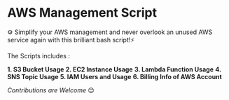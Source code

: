 # AWS Management Script

⚙ Simplify your AWS management and never overlook an unused AWS service again with this brilliant bash script!⚡️

The Scripts includes :

**1. S3 Bucket Usage**
**2. EC2 Instance Usage**
**3. Lambda Function Usage**
**4. SNS Topic Usage**
**5. IAM Users and Usage**
**6. Billing Info of AWS Account**

_Contributions are Welcome_ 😊
